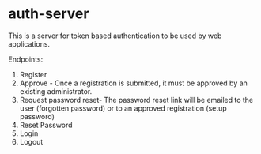# auth-server
This is a server for token based authentication to be used by web applications. 

Endpoints:
1) Register
2) Approve - Once a registration is submitted, it must be approved by an existing administrator.
3) Request password reset- The password reset link will be emailed to the user (forgotten password) or to an approved registration (setup password)
3) Reset Password
4) Login 
5) Logout
